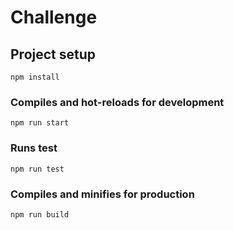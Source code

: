 # Challenge

## Project setup
```
npm install
```

### Compiles and hot-reloads for development
```
npm run start
```

### Runs test 
```
npm run test
```

### Compiles and minifies for production
```
npm run build
```
